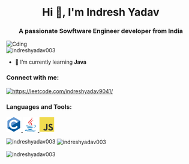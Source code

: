 <h1 align="center">Hi 👋, I'm Indresh Yadav</h1>
<h3 align="center">A passionate Sowftware Engineer developer from India</h3>
<img align="right"alt="Cding"width="700px"src="https://encrypted-tbn0.gstatic.com/images?q=tbn:ANd9GcSc5Ev05kc4KX43WsSj_OavXxMWEAfLG1c0Zw&usqp=CAU">

<p align="left"> <img src="https://komarev.com/ghpvc/?username=indreshyadav003&label=Profile%20views&color=0e75b6&style=flat" alt="indreshyadav003" /> </p>

- 🌱 I’m currently learning **Java**

<h3 align="left">Connect with me:</h3>
<p align="left">
<a href="https://www.leetcode.com/https://leetcode.com/indreshyadav9041/" target="blank"><img align="center" src="https://raw.githubusercontent.com/rahuldkjain/github-profile-readme-generator/master/src/images/icons/Social/leet-code.svg" alt="https://leetcode.com/indreshyadav9041/" height="30" width="40" /></a>
</p>

<h3 align="left">Languages and Tools:</h3>
<p align="left"> <a href="https://www.cprogramming.com/" target="_blank" rel="noreferrer"> <img src="https://raw.githubusercontent.com/devicons/devicon/master/icons/c/c-original.svg" alt="c" width="40" height="40"/> </a> <a href="https://www.java.com" target="_blank" rel="noreferrer"> <img src="https://raw.githubusercontent.com/devicons/devicon/master/icons/java/java-original.svg" alt="java" width="40" height="40"/> </a> <a href="https://developer.mozilla.org/en-US/docs/Web/JavaScript" target="_blank" rel="noreferrer"> <img src="https://raw.githubusercontent.com/devicons/devicon/master/icons/javascript/javascript-original.svg" alt="javascript" width="40" height="40"/> </a> </p>

<p><img align="left" src="https://github-readme-stats.vercel.app/api/top-langs?username=indreshyadav003&show_icons=true&locale=en&layout=compact" alt="indreshyadav003" /></p>

<p>&nbsp;<img align="center" src="https://github-readme-stats.vercel.app/api?username=indreshyadav003&show_icons=true&locale=en" alt="indreshyadav003" /></p>

<p><img align="center" src="https://github-readme-streak-stats.herokuapp.com/?user=indreshyadav003&" alt="indreshyadav003" /></p>
